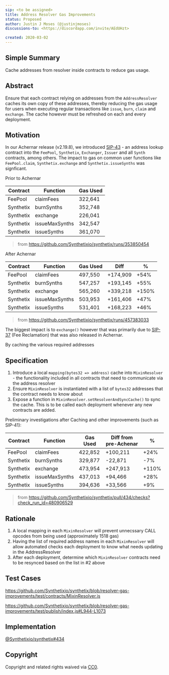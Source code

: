 ```yaml
---
sip: <to be assigned>
title: Address Resolver Gas Improvements
status: Proposed
author: Justin J Moses (@justinjmoses)
discussions-to: <https://discordapp.com/invite/AEdUHzt>

created: 2020-03-02
---
```


<!--You can leave these HTML comments in your merged SIP and delete the visible duplicate text guides, they will not appear and may be helpful to refer to if you edit it again. This is the suggested template for new SIPs. Note that an SIP number will be assigned by an editor. When opening a pull request to submit your SIP, please use an abbreviated title in the filename, `sip-draft_title_abbrev.md`. The title should be 44 characters or less.-->

## Simple Summary

<!--"If you can't explain it simply, you don't understand it well enough." Provide a simplified and layman-accessible explanation of the SIP.-->

Cache addresses from resolver inside contracts to reduce gas usage.

## Abstract

<!--A short (~200 word) description of the technical issue being addressed.-->

Ensure that each contract relying on addresses from the `AddressResolver` caches its own copy of these addresses, thereby reducing the gas usage for users when executing regular transactions like `issue`, `burn`, `claim` and `exchange`. The cache however must be refreshed on each and every deployment.

## Motivation

<!--The motivation is critical for SIPs that want to change Synthetix. It should clearly explain why the existing protocol specification is inadequate to address the problem that the SIP solves. SIP submissions without sufficient motivation may be rejected outright.-->

In our Achernar release (v2.19.8), we introduced [SIP-43](./sip-43.md) - an address lookup contract into the `FeePool`, `Synthetix`, `Exchanger`, `Issuer` and all `Synth` contracts, among others. The impact to gas on common user functions like `FeePool.claim`, `Synthetix.exchange` and `Synthetix.issueSynths` was signficant.

Prior to Achernar

| Contract  | Function       | Gas Used |
| --------- | -------------- | -------- |
| FeePool   | claimFees      | 322,641  |
| Synthetix | burnSynths     | 352,748  |
| Synthetix | exchange       | 226,041  |
| Synthetix | issueMaxSynths | 342,547  |
| Synthetix | issueSynths    | 361,070  |

> from https://github.com/Synthetixio/synthetix/runs/353850454

After Achernar

| Contract  | Function       | Gas Used | Diff     | %     |
| --------- | -------------- | -------- | -------- | ----- |
| FeePool   | claimFees      | 497,550  | +174,909 | +54%  |
| Synthetix | burnSynths     | 547,257  | +193,145 | +55%  |
| Synthetix | exchange       | 565,260  | +339,218 | +150% |
| Synthetix | issueMaxSynths | 503,953  | +161,406 | +47%  |
| Synthetix | issueSynths    | 531,401  | +168,223 | +46%  |

> from https://github.com/Synthetixio/synthetix/runs/457383033

The biggest impact is to `exchange()` however that was primarily due to [SIP-37](./sip-37.md) (Fee Reclamation) that was also released in Achernar.

By caching the various required addresses

## Specification

<!--The technical specification should describe the syntax and semantics of any new feature.-->

1. Introduce a local `mapping(bytes32 => address)` cache into `MixinResolver` - the functionality included in all contracts that need to communicate via the address resolver
2. Ensure `MixinResolver` is instantiated with a list of `bytes32` addresses that the contract needs to know about
3. Expose a function in `MixinResolver.setResolverAndSyncCache()` to sync the cache. This is to be called each deployment whenever any new contracts are added.

Preliminary investigations after Caching and other improvements (such as SIP-41):

| Contract  | Function       | Gas Used | Diff from pre-Achenar | %     |
| --------- | -------------- | -------- | --------------------- | ----- |
| FeePool   | claimFees      | 422,852  | +100,211              | +24%  |
| Synthetix | burnSynths     | 329,877  | -22,871               | -7%   |
| Synthetix | exchange       | 473,954  | +247,913              | +110% |
| Synthetix | issueMaxSynths | 437,013  | +94,466               | +28%  |
| Synthetix | issueSynths    | 394,636  | +33,566               | +9%   |

> from https://github.com/Synthetixio/synthetix/pull/434/checks?check_run_id=480906529

## Rationale

<!--The rationale fleshes out the specification by describing what motivated the design and why particular design decisions were made. It should describe alternate designs that were considered and related work, e.g. how the feature is supported in other languages. The rationale may also provide evidence of consensus within the community, and should discuss important objections or concerns raised during discussion.-->

1. A local mapping in each `MixinResolver` will prevent unnecssary CALL opcodes from being used (approximately 1518 gas)
2. Having the list of required address names in each `MixinResolver` will allow automated checks each deployment to know what needs updating in the AddressResolver
3. After each deployment, determine which `MixinResolver` contracts need to be resynced based on the list in #2 above

## Test Cases

<!--Test cases for an implementation are mandatory for SIPs but can be included with the implementation..-->

https://github.com/Synthetixio/synthetix/blob/resolver-gas-improvements/test/contracts/MixinResolver.js

https://github.com/Synthetixio/synthetix/blob/resolver-gas-improvements/test/publish/index.js#L944-L1073

## Implementation

<!--The implementations must be completed before any SIP is given status "Implemented", but it need not be completed before the SIP is "Approved". While there is merit to the approach of reaching consensus on the specification and rationale before writing code, the principle of "rough consensus and running code" is still useful when it comes to resolving many discussions of API details.-->

[@Synthetixio/synthetix#434](https://github.com/Synthetixio/synthetix/pull/434)

## Copyright

Copyright and related rights waived via [CC0](https://creativecommons.org/publicdomain/zero/1.0/).

